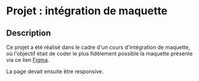 # Projet : intégration de maquette

## Description

Ce projet a été réalisé dans le cadre d'un cours d'intégration de maquette, où l'objectif était de coder le plus fidèlement possible la maquette présente via ce lien [Figma](https://www.figma.com/file/TNF4uSVxKNHG8YsfTLHALH/Crypto-Dashboard?node-id=0%3A1&t=tfZJkpLcnzFPZxoR-0).

La page devait ensuite être responsive.